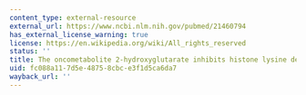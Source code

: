 ```yaml
---
content_type: external-resource
external_url: https://www.ncbi.nlm.nih.gov/pubmed/21460794
has_external_license_warning: true
license: https://en.wikipedia.org/wiki/All_rights_reserved
status: ''
title: The oncometabolite 2-hydroxyglutarate inhibits histone lysine demethylases
uid: fc088a11-7d5e-4875-8cbc-e3f1d5ca6da7
wayback_url: ''
---
```

